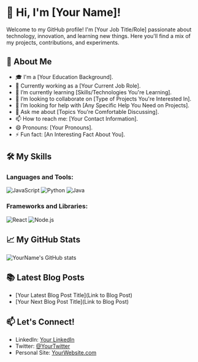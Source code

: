 # 👋 Hi, I'm [Your Name]!

Welcome to my GitHub profile! I'm [Your Job Title/Role] passionate about technology, innovation, and learning new things. Here you'll find a mix of my projects, contributions, and experiments.

## 🚀 About Me
- 🎓 I'm a [Your Education Background].
- 💼 Currently working as a [Your Current Job Role].
- 🌱 I’m currently learning [Skills/Technologies You're Learning].
- 👯 I’m looking to collaborate on [Type of Projects You're Interested In].
- 🤔 I’m looking for help with [Any Specific Help You Need on Projects].
- 💬 Ask me about [Topics You're Comfortable Discussing].
- 📫 How to reach me: [Your Contact Information].
- 😄 Pronouns: [Your Pronouns].
- ⚡ Fun fact: [An Interesting Fact About You].

## 🛠️ My Skills

### Languages and Tools:
![JavaScript](https://img.shields.io/badge/-JavaScript-black?style=flat-square&logo=javascript)
![Python](https://img.shields.io/badge/-Python-black?style=flat-square&logo=Python)
![Java](https://img.shields.io/badge/-Java-black?style=flat-square&logo=Java)
<!-- Add more badges from https://shields.io/ -->

### Frameworks and Libraries:
![React](https://img.shields.io/badge/-React-black?style=flat-square&logo=react)
![Node.js](https://img.shields.io/badge/-Node.js-black?style=flat-square&logo=node.js)
<!-- Add more badges from https://shields.io/ -->

## 📈 My GitHub Stats

![YourName's GitHub stats](https://github-readme-stats.vercel.app/api?username=yourusername&show_icons=true&theme=radical)

<!-- Replace 'yourusername' with your GitHub Username -->

## 📚 Latest Blog Posts
<!-- BLOG-POST-LIST:START -->
- [Your Latest Blog Post Title](Link to Blog Post)
- [Your Next Blog Post Title](Link to Blog Post)
<!-- BLOG-POST-LIST:END -->

## 📫 Let's Connect!
- LinkedIn: [Your LinkedIn](https://www.linkedin.com/in/yourlinkedin/)
- Twitter: [@YourTwitter](https://twitter.com/YourTwitter)
- Personal Site: [YourWebsite.com](https://YourWebsite.com)

<!--
**yourusername/yourusername** is a ✨ _special_ ✨ repository because its `README.md` (this file) appears on your GitHub profile.
You can click the Preview link to take a look at your changes.
-->

